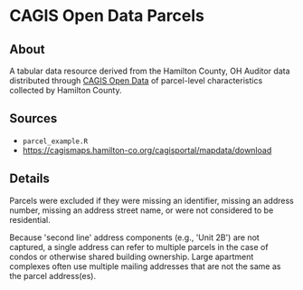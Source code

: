 # CAGIS Open Data Parcels

## About

A tabular data resource derived from the Hamilton County, OH Auditor data distributed through [CAGIS Open Data](https://cagismaps.hamilton-co.org/cagisportal/mapdata/download) of parcel-level characteristics collected by Hamilton County.

## Sources

- `parcel_example.R`
- <https://cagismaps.hamilton-co.org/cagisportal/mapdata/download>

## Details

Parcels were excluded if they were missing an identifier, missing an address number, missing an address street name, or were not considered to be residential.

Because 'second line' address components (e.g., 'Unit 2B') are not captured, a single address can refer to multiple parcels in the case of condos or otherwise shared building ownership.
Large apartment complexes often use multiple mailing addresses that are not the same as the parcel address(es).
